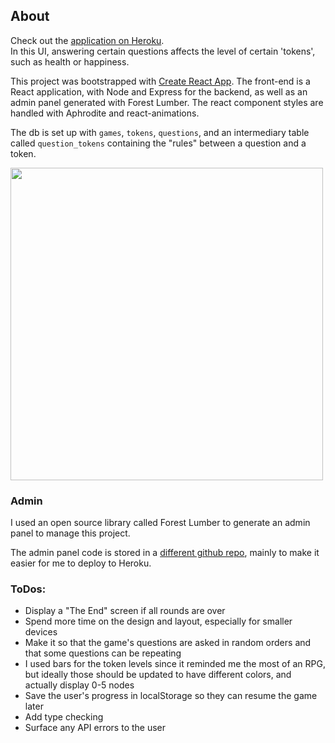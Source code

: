 ## About

Check out the [application on Heroku](https://stats-engagement.herokuapp.com/).
<br/>
In this UI, answering certain questions affects the level of certain 'tokens', such as health or happiness.

This project was bootstrapped with [Create React App](https://github.com/facebook/create-react-app). 
The front-end is a React application, with Node and Express for the backend, as well as an admin panel generated with Forest Lumber. The react component styles are handled with Aphrodite and react-animations. 

The db is set up with `games`, `tokens`, `questions`, and an intermediary table called 
`question_tokens` containing the "rules" between a question and a token. 

<img src="https://github.com/antoniablair/stats-engagement/blob/master/client/src/images/screenshot.png" width="500">

###  Admin

I used an open source library called Forest Lumber to generate an admin panel to manage this project. 

The admin panel code is stored in a [different github repo](https://github.com/antoniablair/stats-engagement-admin), mainly to make it easier for me to deploy to Heroku.


### ToDos:
- Display a "The End" screen if all rounds are over
- Spend more time on the design and layout, especially for smaller devices
- Make it so that the game's questions are asked in random orders and that some questions can be repeating
- I used bars for the token levels since it reminded me the most of an RPG, 
but ideally those should be updated to have different colors, and actually display 0-5 nodes
- Save the user's progress in localStorage so they can resume the game later
- Add type checking
- Surface any API errors to the user

